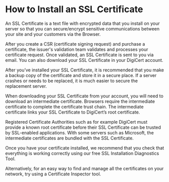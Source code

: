 #  How to Install an SSL Certificate


An SSL Certificate is a text file with encrypted data that you install on your server so that you can secure/encrypt 
sensitive communications between your site and your customers via the Browser.

After you create a CSR (certificate signing request) and purchase a certificate, the issuer's 
validation team validates and processes your certificate request. Once validated, 
an SSL Certificate is sent to you via email. You can also download your SSL Certificate in your DigiCert account.

After you’ve installed your SSL Certificate, it is recommended that you make a backup copy of the certificate
and store it in a secure place. If a server crashes or needs to be replaced, 
it is much easier to secure the replacement server.

When downloading your SSL Certificate from your account, you will need to download an intermediate certificate. 
Browsers require the intermediate certificate to complete the certificate trust chain. The intermediate certificate links your SSL Certificate to DigiCert’s root certificate. 

Registered Certificate Authorities such as for example DigiCert must provide a known root certificate before their SSL Certificate can be trusted by SSL-enabled applications. With some servers such as Microsoft, the intermediate certificates are bundled with the SSL Certificate.

Once you have your certificate installed, we recommend that you check that everything is working correctly using our free SSL Installation Diagnostics Tool. 

Alternatively, for an easy way to find and manage all the certificates on your network, try using a Certificate Inspector tool.

<!-- 
####

#####  
 -->

